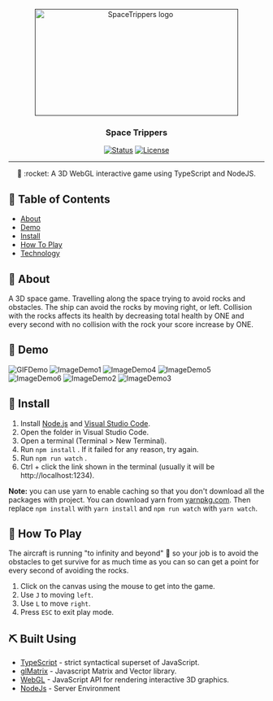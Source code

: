 <p align="center">
  <a href="" rel="noopener">
 <img width=400px height=210px src="https://github.com/aashrafh/SpaceTrippers/blob/Game/demo/SpaceTrippers.png" alt="SpaceTrippers logo"></a>
</p>

<h3 align="center">Space Trippers</h3>

<div align="center">

  [![Status](https://img.shields.io/badge/status-active-success.svg)]()
  [![License](https://img.shields.io/badge/license-MIT-blue.svg)](/LICENSE)

</div>

---

<p align="center"> 🤖 :rocket: A 3D WebGL interactive game using TypeScript and NodeJS.
    <br> 
</p>

## 📝 Table of Contents
- [About](#about)
- [Demo](#demo)
- [Install](#Install)
- [How To Play](#play)
- [Technology](#tech)

## 🧐 About <a name = "about"></a>
A 3D space game. Travelling along the space trying to avoid rocks and obstacles. The ship can avoid the rocks by moving right, or left. Collision with the rocks affects its health by decreasing total health by ONE and every second with no collision with the rock your score increase by ONE.

## 🎥 Demo <div name = "demo" align="center" width=1189>
![GIFDemo](https://github.com/aashrafh/SpaceTrippers/blob/Game/demo/demoGIF.gif)
![ImageDemo1](https://github.com/aashrafh/SpaceTrippers/blob/Game/demo/demo-img-1.png)
![ImageDemo4](https://github.com/aashrafh/SpaceTrippers/blob/Game/demo/demo-img-4.png)
![ImageDemo5](https://github.com/aashrafh/SpaceTrippers/blob/Game/demo/demo-img-5.png)
![ImageDemo6](https://github.com/aashrafh/SpaceTrippers/blob/Game/demo/demo-img-6.png)
![ImageDemo2](https://github.com/aashrafh/SpaceTrippers/blob/Game/demo/demo-img-2.png)
![ImageDemo3](https://github.com/aashrafh/SpaceTrippers/blob/Game/demo/demo-img-3.png)
 </div>

## 🏁 Install <a name = "Install"></a>
1. Install [Node.js](https://nodejs.org/en/) and [Visual Studio Code](https://code.visualstudio.com/).
2. Open the folder in Visual Studio Code.
3. Open a terminal (Terminal > New Terminal).
4. Run `npm install` . If it failed for any reason, try again.
5. Run `npm run watch` .
6. Ctrl + click the link shown in the terminal (usually it will be http://localhost:1234).

**Note:** you can use yarn to enable caching so that you don't download all the packages with project. You can download yarn from [yarnpkg.com](https://yarnpkg.com/lang/en/). Then replace `npm install` with `yarn install` and `npm run watch` with `yarn watch`.

## 💭 How To Play <a name = "play"></a>
The aircraft is running "to infinity and beyond" :runner: so your job is to avoid the obstacles to get survive for as much time as you can so can get a point for every second of avoiding the rocks.
1. Click on the canvas using the mouse to get into the game.
2. Use ```J``` to moving ```left```.
3. Use ```L``` to move ```right```.
4. Press ```ESC``` to exit play mode.

## ⛏️ Built Using <a name = "tech"></a>
- [TypeScript](https://www.typescriptlang.org/) - strict syntactical superset of JavaScript.
- [glMatrix](http://glmatrix.net/) - Javascript Matrix and Vector library.
- [WebGL](https://get.webgl.org/) - JavaScript API for rendering interactive 3D graphics.
- [NodeJs](https://nodejs.org/en/) - Server Environment
